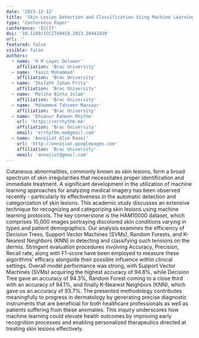 ```yaml
---
date: '2023-12-13'
title: 'Skin Lesion Detection and Classification Using Machine Learning: A Comprehensive Approach for Accurate Diagnosis and Treatment'
type: 'Conference Paper'
conference: 'ICCIT'
doi: '10.1109/ICCIT60459.2023.10441420'
url: ''
featured: false
visible: false
authors:
  - name: 'H M Layes Delower'
    affiliation: 'Brac University'
  - name: 'Tasin Mohammad'
    affiliation: 'Brac University'
  - name: 'Shifath Jahan Prity'
    affiliation: 'Brac University'
  - name: 'Maliha Binta Islam'
    affiliation: 'Brac University'
  - name: 'Mohammod Tahseen Mansoor'
    affiliation: 'Brac University'
  - name: 'Ehsanur Rahman Rhythm'
    url: 'https://errhythm.me'
    affiliation: 'Brac University'
    email: 'errhythm.me@gmail.com'
  - name: 'Annajiat Alim Rasel'
    url: 'http://annajiat.googlepages.com'
    affiliation: 'Brac University'
    email: 'annajiat@gmail.com'
---
```


Cutaneous abnormalities, commonly known as skin lesions, form a broad spectrum of skin irregularities that necessitates proper identification and immediate treatment. A significant development in the utilization of machine learning approaches for analyzing medical imagery has been observed recently - particularly its effectiveness in the automatic detection and categorization of skin lesions. This academic study discusses an extensive technique for recognizing and categorizing skin lesions using machine learning protocols. The key cornerstone is the HAM10000 dataset, which comprises 10,000 images portraying discolored skin conditions varying in types and patient demographics. Our analysis examines the efficiency of Decision Trees, Support Vector Machines (SVMs), Random Forests, and K-Nearest Neighbors (KNN) in detecting and classifying such tensions on the dermis. Stringent evaluation procedures involving Accuracy, Precision, Recall rate, along with F1-score have been employed to measure these algorithms’ efficacy alongside their possible influence within clinical settings. Overall model performance was strong, with Support Vector Machines (SVMs) acquiring the highest accuracy of 94.8%, while Decision Tree gave an accuracy of 94.3%, Random Forest coming to a close third with an accuracy of 94.1%, and finally K-Nearest Neighbors (KNN), which gave us an accuracy of 93.7%. The presented methodology contributes meaningfully to progress in dermatology by generating precise diagnostic instruments that are beneficial for both healthcare professionals as well as patients suffering from these anomalies. This inquiry underscores how machine learning could elevate health outcomes by improving early recognition processes and enabling personalized therapeutics directed at treating skin lesions effectively.
